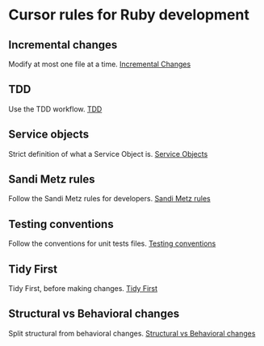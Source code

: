 # Cursor rules for Ruby development

## Incremental changes

Modify at most one file at a time.
[Incremental Changes](./.cursor/rules/incremental-changes.mdc)

## TDD

Use the TDD workflow.
[TDD](./.cursor/rules/tdd-workflow.mdc)

## Service objects

Strict definition of what a Service Object is.
[Service Objects](./.cursor/rules/ruby-service-objects.mdc)

## Sandi Metz rules

Follow the Sandi Metz rules for developers.
[Sandi Metz rules](./.cursor/rules/sandi-metz-rules.mdc)

## Testing conventions

Follow the conventions for unit tests files.
[Testing conventions](./.cursor/rules/ruby-testing-conventions.mdc)

## Tidy First

Tidy First, before making changes.
[Tidy First](./.cursor/rules/tidy-first.mdc)

## Structural vs Behavioral changes

Split structural from behavioral changes.
[Structural vs Behavioral changes](./.cursor/rules/structural-vs-behavioral.mdc)
